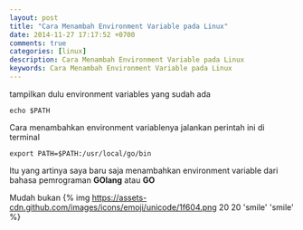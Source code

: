 ```yaml
---
layout: post
title: "Cara Menambah Environment Variable pada Linux"
date: 2014-11-27 17:17:52 +0700
comments: true
categories: [linux]
description: Cara Menambah Environment Variable pada Linux
keywords: Cara Menambah Environment Variable pada Linux
---
```

tampilkan dulu environment variables yang sudah ada
```
echo $PATH
```
<!--more-->
Cara menambahkan environment variablenya jalankan perintah ini di terminal
```
export PATH=$PATH:/usr/local/go/bin
```
Itu yang artinya saya baru saja menambahkan environment variable dari bahasa pemrograman __GOlang__ atau __GO__

Mudah bukan {% img https://assets-cdn.github.com/images/icons/emoji/unicode/1f604.png 20 20 'smile' 'smile' %}